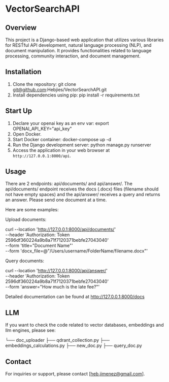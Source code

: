 # VectorSearchAPI

## Overview
This project is a Django-based web application that utilizes various libraries for RESTful API development, natural language processing (NLP), and document manipulation. It provides functionalities related to language processing, community interaction, and document management.

## Installation
1. Clone the repository: git clone git@github.com:Hebjies/VectorSearchAPI.git
2. Install dependencies using pip: pip install -r requirements.txt

## Start Up
1. Declare your openai key as an env var: export OPENAI_API_KEY="api_key"
2. Open Docker.
3. Start Docker container: docker-compose up -d
4. Run the Django development server: python manage.py runserver
5. Access the application in your web browser at `http://127.0.0.1:8000/api`.

## Usage

There are 2 endpoints: api/documents/ and api/answer/. The api/documents/ endpoint receives the docs (.docx) files (filename should not have empty spaces) and the api/answer/ receives a query and returns an answer. Please send one document at a time.

Here are some examples:

Upload documents:

curl --location 'http://127.0.0.1:8000/api/documents/' \
--header 'Authorization: Token 2596df360224a9b8a71f7120371bebfe27043040' \
--form 'title="Document Name"' \
--form 'docx_file=@"/Users/username/FolderName/filename.docx"'

Query documents:

curl --location 'http://127.0.0.1:8000/api/answer/' \
--header 'Authorization: Token 2596df360224a9b8a71f7120371bebfe27043040' \
--form 'answer="How much is the late fee?"'

Detailed documentation can be found at http://127.0.0.1:8000/docs

## LLM

If you want to check the code related to vector databases, embeddings and llm engines, please see:

└── doc_uploader
├── qdrant_collection.py
├── embeddings_calculations.py
├── new_doc.py
├── query_doc.py

## Contact
For inquiries or support, please contact [heb.jimenez@gmail.com].

